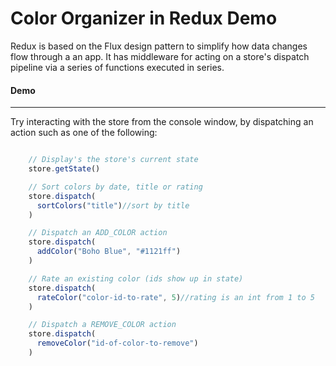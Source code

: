 Color Organizer in Redux Demo
=============================
Redux is based on the Flux design pattern to simplify how data changes flow through a
an app. It has middleware for acting on a store's dispatch pipeline via a series of functions
executed in series.

#### Demo
-------------
Try interacting with the store from the console window, by dispatching an action
such as one of the following:

```javascript

    // Display's the store's current state
    store.getState()

    // Sort colors by date, title or rating
    store.dispatch(
      sortColors("title")//sort by title
    )

    // Dispatch an ADD_COLOR action
    store.dispatch(
      addColor("Boho Blue", "#1121ff")
    )

    // Rate an existing color (ids show up in state)
    store.dispatch(
      rateColor("color-id-to-rate", 5)//rating is an int from 1 to 5
    )

    // Dispatch a REMOVE_COLOR action
    store.dispatch(
      removeColor("id-of-color-to-remove")
    )



```
